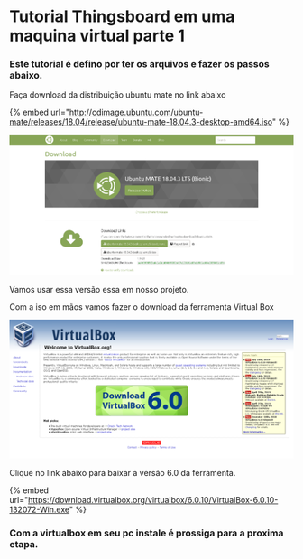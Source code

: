 # Tutorial Thingsboard em uma maquina virtual parte 1

### Este tutorial é defino por ter os arquivos e fazer os passos abaixo.

Faça download da distribuição ubuntu mate no link abaixo

{% embed url="http://cdimage.ubuntu.com/ubuntu-mate/releases/18.04/release/ubuntu-mate-18.04.3-desktop-amd64.iso" %}

![](../../.gitbook/assets/image%20%2814%29.png)

Vamos usar essa versão essa em nosso projeto.

Com a iso em mãos vamos fazer o download da ferramenta Virtual Box

![](../../.gitbook/assets/image%20%2816%29.png)

Clique no link abaixo para baixar a versão 6.0 da ferramenta.

{% embed url="https://download.virtualbox.org/virtualbox/6.0.10/VirtualBox-6.0.10-132072-Win.exe" %}

### Com a virtualbox em seu pc instale é prossiga para a proxima etapa.





